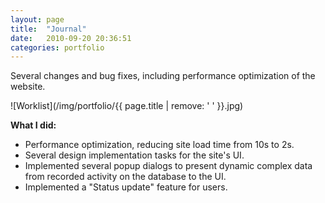 ```yaml
---
layout: page
title:  "Journal"
date:   2010-09-20 20:36:51
categories: portfolio
---
```


Several changes and bug fixes, including performance optimization of the
website.

![Worklist](/img/portfolio/{{ page.title | remove: ' ' }}.jpg)
  
**What I did:** 

- Performance optimization, reducing site load time from 10s to 2s.
- Several design implementation tasks for the site's UI.
- Implemented several popup dialogs to present dynamic complex data from
  recorded activity on the database to the UI.
- Implemented a "Status update" feature for users.


